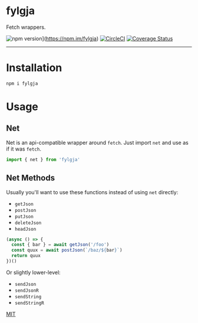 # fylgja

Fetch wrappers.

![npm version](https://img.shields.io/npm/v/fylgja.svg)](https://npm.im/fylgja) [![CircleCI](https://circleci.com/gh/jane/fylgja.svg?style=svg)](https://circleci.com/gh/jane/fylgja) [![Coverage Status](https://coveralls.io/repos/github/jane/fylgja/badge.svg?branch=master)](https://coveralls.io/github/jane/fylgja?branch=master)

----

# Installation

`npm i fylgja`

# Usage

## Net

Net is an api-compatible wrapper around `fetch`. Just import `net` and use as if it was `fetch`.

```js
import { net } from 'fylgja'
```

## Net Methods

Usually you'll want to use these functions instead of using `net` directly:

* `getJson`
* `postJson`
* `putJson`
* `deleteJson`
* `headJson`

```js
(async () => {
  const { bar } = await getJson('/foo')
  const quux = await postJson(`/baz/${bar}`)
  return quux
})()
```

Or slightly lower-level:

* `sendJson`
* `sendJsonR`
* `sendString`
* `sendStringR`

[MIT](./LICENSE.md)
